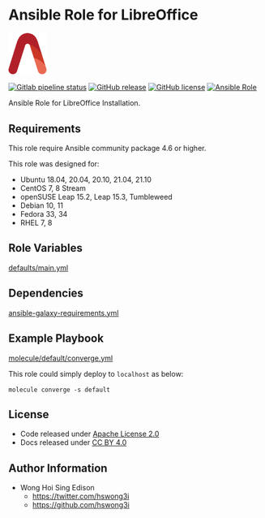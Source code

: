 # Ansible Role for LibreOffice

<img src="/alvistack.svg" width="75" alt="AlviStack">

[![Gitlab pipeline status](https://img.shields.io/gitlab/pipeline/alvistack/ansible-role-libreoffice/master)](https://gitlab.com/alvistack/ansible-role-libreoffice/-/pipelines)
[![GitHub release](https://img.shields.io/github/release/alvistack/ansible-role-libreoffice.svg)](https://github.com/alvistack/ansible-role-libreoffice/releases)
[![GitHub license](https://img.shields.io/github/license/alvistack/ansible-role-libreoffice.svg)](https://github.com/alvistack/ansible-role-libreoffice/blob/master/LICENSE)
[![Ansible Role](https://img.shields.io/badge/galaxy-alvistack.libreoffice-blue.svg)](https://galaxy.ansible.com/alvistack/libreoffice)

Ansible Role for LibreOffice Installation.

## Requirements

This role require Ansible community package 4.6 or higher.

This role was designed for:

  - Ubuntu 18.04, 20.04, 20.10, 21.04, 21.10
  - CentOS 7, 8 Stream
  - openSUSE Leap 15.2, Leap 15.3, Tumbleweed
  - Debian 10, 11
  - Fedora 33, 34
  - RHEL 7, 8

## Role Variables

[defaults/main.yml](defaults/main.yml)

## Dependencies

[ansible-galaxy-requirements.yml](ansible-galaxy-requirements.yml)

## Example Playbook

[molecule/default/converge.yml](molecule/default/converge.yml)

This role could simply deploy to `localhost` as below:

    molecule converge -s default

## License

  - Code released under [Apache License 2.0](LICENSE)
  - Docs released under [CC BY 4.0](http://creativecommons.org/licenses/by/4.0/)

## Author Information

  - Wong Hoi Sing Edison
      - <https://twitter.com/hswong3i>
      - <https://github.com/hswong3i>

